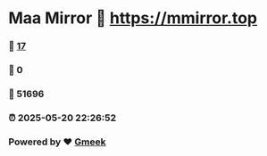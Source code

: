 # Maa Mirror :link: https://mmirror.top 
### :page_facing_up: [17](https://mmirror.top/tag.html) 
### :speech_balloon: 0 
### :hibiscus: 51696 
### :alarm_clock: 2025-05-20 22:26:52 
### Powered by :heart: [Gmeek](https://github.com/Meekdai/Gmeek)
